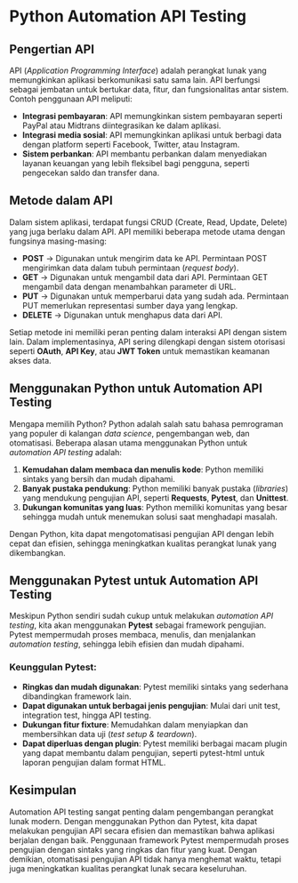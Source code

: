 # Python Automation API Testing

## Pengertian API

API (_Application Programming Interface_) adalah perangkat lunak yang memungkinkan aplikasi berkomunikasi satu sama lain. API berfungsi sebagai jembatan untuk bertukar data, fitur, dan fungsionalitas antar sistem. Contoh penggunaan API meliputi:
- **Integrasi pembayaran**: API memungkinkan sistem pembayaran seperti PayPal atau Midtrans diintegrasikan ke dalam aplikasi.
- **Integrasi media sosial**: API memungkinkan aplikasi untuk berbagi data dengan platform seperti Facebook, Twitter, atau Instagram.
- **Sistem perbankan**: API membantu perbankan dalam menyediakan layanan keuangan yang lebih fleksibel bagi pengguna, seperti pengecekan saldo dan transfer dana.

## Metode dalam API

Dalam sistem aplikasi, terdapat fungsi CRUD (Create, Read, Update, Delete) yang juga berlaku dalam API. API memiliki beberapa metode utama dengan fungsinya masing-masing:

- **POST** → Digunakan untuk mengirim data ke API. Permintaan POST mengirimkan data dalam tubuh permintaan (_request body_).
- **GET** → Digunakan untuk mengambil data dari API. Permintaan GET mengambil data dengan menambahkan parameter di URL.
- **PUT** → Digunakan untuk memperbarui data yang sudah ada. Permintaan PUT memerlukan representasi sumber daya yang lengkap.
- **DELETE** → Digunakan untuk menghapus data dari API.

Setiap metode ini memiliki peran penting dalam interaksi API dengan sistem lain. Dalam implementasinya, API sering dilengkapi dengan sistem otorisasi seperti **OAuth**, **API Key**, atau **JWT Token** untuk memastikan keamanan akses data.

## Menggunakan Python untuk Automation API Testing

Mengapa memilih Python? Python adalah salah satu bahasa pemrograman yang populer di kalangan _data science_, pengembangan web, dan otomatisasi. Beberapa alasan utama menggunakan Python untuk _automation API testing_ adalah:

1. **Kemudahan dalam membaca dan menulis kode**: Python memiliki sintaks yang bersih dan mudah dipahami.
2. **Banyak pustaka pendukung**: Python memiliki banyak pustaka (_libraries_) yang mendukung pengujian API, seperti **Requests**, **Pytest**, dan **Unittest**.
3. **Dukungan komunitas yang luas**: Python memiliki komunitas yang besar sehingga mudah untuk menemukan solusi saat menghadapi masalah.

Dengan Python, kita dapat mengotomatisasi pengujian API dengan lebih cepat dan efisien, sehingga meningkatkan kualitas perangkat lunak yang dikembangkan.

## Menggunakan Pytest untuk Automation API Testing

Meskipun Python sendiri sudah cukup untuk melakukan _automation API testing_, kita akan menggunakan **Pytest** sebagai framework pengujian. Pytest mempermudah proses membaca, menulis, dan menjalankan _automation testing_, sehingga lebih efisien dan mudah dipahami.

### Keunggulan Pytest:
- **Ringkas dan mudah digunakan**: Pytest memiliki sintaks yang sederhana dibandingkan framework lain.
- **Dapat digunakan untuk berbagai jenis pengujian**: Mulai dari unit test, integration test, hingga API testing.
- **Dukungan fitur fixture**: Memudahkan dalam menyiapkan dan membersihkan data uji (_test setup & teardown_).
- **Dapat diperluas dengan plugin**: Pytest memiliki berbagai macam plugin yang dapat membantu dalam pengujian, seperti pytest-html untuk laporan pengujian dalam format HTML.
  
## Kesimpulan

Automation API testing sangat penting dalam pengembangan perangkat lunak modern. Dengan menggunakan Python dan Pytest, kita dapat melakukan pengujian API secara efisien dan memastikan bahwa aplikasi berjalan dengan baik. Penggunaan framework Pytest mempermudah proses pengujian dengan sintaks yang ringkas dan fitur yang kuat. Dengan demikian, otomatisasi pengujian API tidak hanya menghemat waktu, tetapi juga meningkatkan kualitas perangkat lunak secara keseluruhan.

